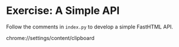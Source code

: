 # Exercise: A Simple API

Follow the comments in `index.py` to develop a simple FastHTML API.

chrome://settings/content/clipboard